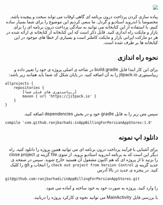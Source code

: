 <div dir="rtl">

[![](https://jitpack.io/v/ranjbarhadi/inAppBillingForPersianAppStores.svg)](https://jitpack.io/#ranjbarhadi/inAppBillingForPersianAppStores)


پیاده سازی کردن پرداخت درون برنامه ای گاهی اوقات می تواند سخت و پیچیده باشد. مخصوصا با اندروید استادیو و گردل. ما سعی کردیم این موضوع را برای شما بسیار ساده کنیم. با استفاده از این کتابخانه می توانید به سادگی پرداخت درون برنامه ای را برای بازار و مایکت راه اندازی کنید.
قابل ذکر است که این کتابخانه از کتابخانه ی ارائه شده در هر دو مارکت ایرانی بازار و مایکت کاملتر است و بسیاری از خطا های موجود در این کتابخانه ها بر طرف شده است.

نحوه راه اندازی
-------------------
برای این کار ابتدا فایل build.gradle در شاخه ی اصلی پروژه ی خود را تغییر داده و ریپاسیتوری jitpack.io را به آن اضافه کنید. در پایان شکل کد شما باید همانند زیر باشد:

<div dir="ltr">

    allprojects {
        repositories {
            [ریپاسیتوری های قبلی شما]
            maven { url 'https://jitpack.io' }
        }
    }

</div>



سپس متن زیر را به فایل gradle خود و در بخش dependencies اضافه کنید.

<div dir="ltr">

    compile 'com.github.ranjbarhadi:inAppBillingForPersianAppStores:1.0'
    
</div>

دانلود اپ نمونه
-------------------
برای آشنایی با فرآیند پرداخت درون برنامه ای می توانید همین پروژه را دانلود کنید. راه دیگر این است که به برنامه اندروید استادیو بروید. از منوی file گزینه ی close project را بزنید تا از پروژه ای که هم اکنون مشغول آن هستید خارج شوید. سپس در صفحه ی جدید گزینه ی `check out project from Version Control` را انتخاب و git را کلیک کنید. در پنجره ی جدید در بالا آدرس
 
<div dir="ltr"> 

    git@github.com:ranjbarhadi/inAppBillingForPersianAppStores.git

</div>

را وارد کنید. پروژه به صورت خود به خود ساخته و آماده می شود. 

با بررسی فایل MainActivity می توانید نحوه ی کارکرد پروژه را دریابید.




</div>